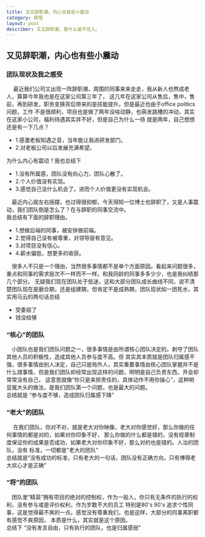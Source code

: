 ```yaml
---
title: 又见辞职潮，内心也有些小震动
category: 感悟
layout: post
describer: 又见辞职潮，是什么留不住人。
---
```

## 又见辞职潮，内心也有些小震动

### 团队现状及我之感受

&emsp; 最近我们公司又出现一阵辞职潮，周围的同事来来走走，我从新人也熬成老人，算算今年我也是在这家公司第三年了，
这几年在这家公司从售后，售中，售前，再到研发，职务变换背后带来的是技能提升。但是最近也由于office politics问题，工作
不是很顺利，项目也是做了两年没啥动静，也萌发跳槽的冲动，其实在这家小公司，福利待遇其实并不好，但是自己为什么一待
就是两年，自己想想还是有一下几点？</br>

* 1.感激老板知遇之音，当年能让我进研发部门。</br>
* 2.对老板公司以后发展充满希望。

为什么内心有震动？我也总结下

* 1.没有所属感，团队没有向心力，团队心散了。
* 2.个人价值没有实现。
* 3.感觉自己没什么机会了。进而个人价值更没有实现机会。

&emsp;最近内心就左右摇摆，也过得很抑郁，今天得知一位博士也辞职了，又是人事震动，我们团队倒是怎么了？在与辞职的同事交流中。</br>
我总结有下面的辞职理由。

* 1.想做后端的同事，被安排做前端。
* 2.觉得自己没有被尊重，对领导层有意见。
* 3.对项目没有信心。
* 4.薪水偏低，想更多的收获。

&emsp;很多人不只是一个理由，当然很多事情都不是单个方面原因。看起来问题很多，重点和同事的需求层次不一样而不一样。和我同龄的同事多多少少，也是我纠结那几个部分。
无疑我们现在团队处于低迷，这和大部分团队成长曲线不同，说不清楚团队现在是磨合期，还是组建期，但肯定不是成熟期，团队现状如一团死水，其实用马云的两句话总结

* 受委屈了
* 钱没给够


### “核心”的团队

&emsp;小团队也是我们团队问题之一，很多事情是由所谓核心团队决定的。剥夺了团队其他人员的积极性，造成其他人员参与度不高。但
其实其本质就是团队归属感不强，很多事情由别人决定，自己只是局外人，其实重要事情由核心团队掌握并不是什么错事情，但是我们团队却经常出现这样的问题，明明是自己负责东西，开会却常常没有自己，
这意思就像“你只是来担责任的，具体动作不用你操心”，这种明显冤大头的做法，是我们团队第一个问题，也是最大的问题。</br>
总结就是 “参与度不够，造成团队归属感下降”

### “老大”的团队

&emsp; 在我们团队，你对不对，就是老大对你映像，老大对你感觉好，那么你做的任何事情的都是对的，如果对你印象不好，
那么你做的什么都是错的，没有规章制度保证你的成果是否成功，如果老大对你印象不好，那么对的也是错的。人治的团队，没有
标准，一切都是"老大的团队"</br>
总结就是“没有成功的标准，只有老大的一句话，团队没有正确方向，只有博得老大欢心才是正确”

### “将”的团队

&emsp;团队里“精英”拥有项目的绝对的控制权，作为一般人，你只有无条件的执行的权利，没有参与或是评价权利，作为岁数不大的员工
特别是80's 90's  追求个性同事，这是觉得最不爽的一点。感觉没有尊重我们，也是这样，大部分的同事离职都有感觉不爽原因，
本质是什么，其实就是这个原因。</br>
总结下 “没有发言自由，只有执行的团队，也是归属感弱”



